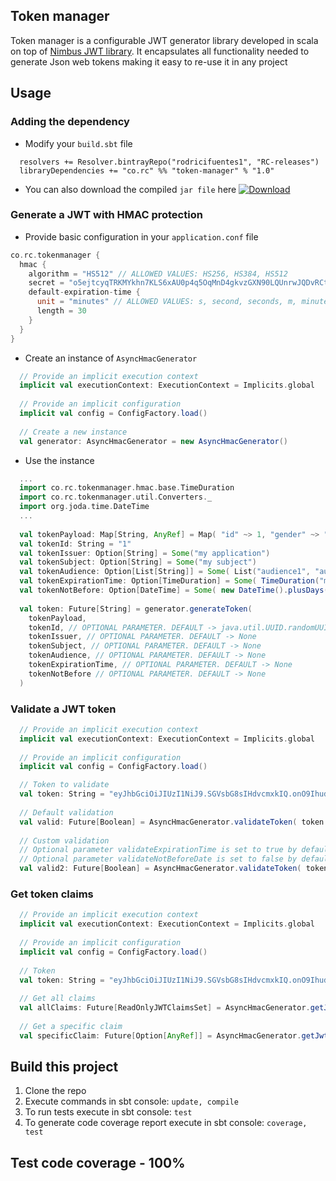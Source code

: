 ## Token manager
Token manager is a configurable JWT generator library developed in scala on top of [Nimbus JWT library](http://connect2id.com/products/nimbus-jose-jwt). It encapsulates all functionality needed to generate Json web tokens making it easy to re-use it in any project
## Usage
### Adding the dependency
* Modify your `build.sbt` file
```
  resolvers += Resolver.bintrayRepo("rodricifuentes1", "RC-releases")
  libraryDependencies += "co.rc" %% "token-manager" % "1.0"
```
* You can also download the compiled `jar file` here [ ![Download](https://api.bintray.com/packages/rodricifuentes1/RC-releases/token-manager/images/download.svg) ](https://bintray.com/rodricifuentes1/RC-releases/token-manager/_latestVersion)

### Generate a JWT with HMAC protection
* Provide basic configuration in your `application.conf` file
```scala
co.rc.tokenmanager {
  hmac {
    algorithm = "HS512" // ALLOWED VALUES: HS256, HS384, HS512
    secret = "o5ejtcyqTRKMYkhn7KLS6xAU0p4q5OqMnD4gkvzGXN90LQUnrwJQDvRCtb2kP8wg" // For HS256 must be a 256+ bit (32+ byte) secret. For HS384 must be a 384+ bit (48+ byte) secret. For HS512 must be a 512+ bit (64+ byte) secret.
    default-expiration-time {
      unit = "minutes" // ALLOWED VALUES: s, second, seconds, m, minute, minutes, h, hour, hours, d, day, days, w, week, weeks
      length = 30
    }
  }
}
```
* Create an instance of `AsyncHmacGenerator`
```scala
  // Provide an implicit execution context
  implicit val executionContext: ExecutionContext = Implicits.global
  
  // Provide an implicit configuration
  implicit val config = ConfigFactory.load()
  
  // Create a new instance
  val generator: AsyncHmacGenerator = new AsyncHmacGenerator()
```
* Use the instance
```scala
  ...
  import co.rc.tokenmanager.hmac.base.TimeDuration
  import co.rc.tokenmanager.util.Converters._
  import org.joda.time.DateTime
  ...
  
  val tokenPayload: Map[String, AnyRef] = Map( "id" ~> 1, "gender" ~> "Male", "age" ~> 22)
  val tokenId: String = "1"
  val tokenIssuer: Option[String] = Some("my application")
  val tokenSubject: Option[String] = Some("my subject")
  val tokenAudience: Option[List[String]] = Some( List("audience1", "audience2") )
  val tokenExpirationTime: Option[TimeDuration] = Some( TimeDuration("minutes", 10) )
  val tokenNotBefore: Option[DateTime] = Some( new DateTime().plusDays(1) )
  
  val token: Future[String] = generator.generateToken(
    tokenPayload,
    tokenId, // OPTIONAL PARAMETER. DEFAULT -> java.util.UUID.randomUUID().toString
    tokenIssuer, // OPTIONAL PARAMETER. DEFAULT -> None
    tokenSubject, // OPTIONAL PARAMETER. DEFAULT -> None
    tokenAudience, // OPTIONAL PARAMETER. DEFAULT -> None
    tokenExpirationTime, // OPTIONAL PARAMETER. DEFAULT -> None
    tokenNotBefore // OPTIONAL PARAMETER. DEFAULT -> None
  )
```
### Validate a JWT token
```scala
  // Provide an implicit execution context
  implicit val executionContext: ExecutionContext = Implicits.global
  
  // Provide an implicit configuration
  implicit val config = ConfigFactory.load()

  // Token to validate
  val token: String = "eyJhbGciOiJIUzI1NiJ9.SGVsbG8sIHdvcmxkIQ.onO9Ihudz3WkiauDO2Uhyuz0Y18UASXlSc1eS0NkWyA"
  
  // Default validation
  val valid: Future[Boolean] = AsyncHmacGenerator.validateToken( token )
  
  // Custom validation
  // Optional parameter validateExpirationTime is set to true by default
  // Optional parameter validateNotBeforeDate is set to false by default
  val valid2: Future[Boolean] = AsyncHmacGenerator.validateToken( token, validateExpirationTime = false, validateNotBeforeDate = true )
```
### Get token claims
```scala
  // Provide an implicit execution context
  implicit val executionContext: ExecutionContext = Implicits.global
  
  // Provide an implicit configuration
  implicit val config = ConfigFactory.load()
  
  // Token
  val token: String = "eyJhbGciOiJIUzI1NiJ9.SGVsbG8sIHdvcmxkIQ.onO9Ihudz3WkiauDO2Uhyuz0Y18UASXlSc1eS0NkWyA"
  
  // Get all claims
  val allClaims: Future[ReadOnlyJWTClaimsSet] = AsyncHmacGenerator.getJWTClaims( token )
  
  // Get a specific claim
  val specificClaim: Future[Option[AnyRef]] = AsyncHmacGenerator.getJwtClaim( token, "claimName" )
```
## Build this project
1. Clone the repo
2. Execute commands in sbt console: `update, compile`
3. To run tests execute in sbt console: `test`
4. To generate code coverage report execute in sbt console: `coverage, test`

## Test code coverage - 100%
